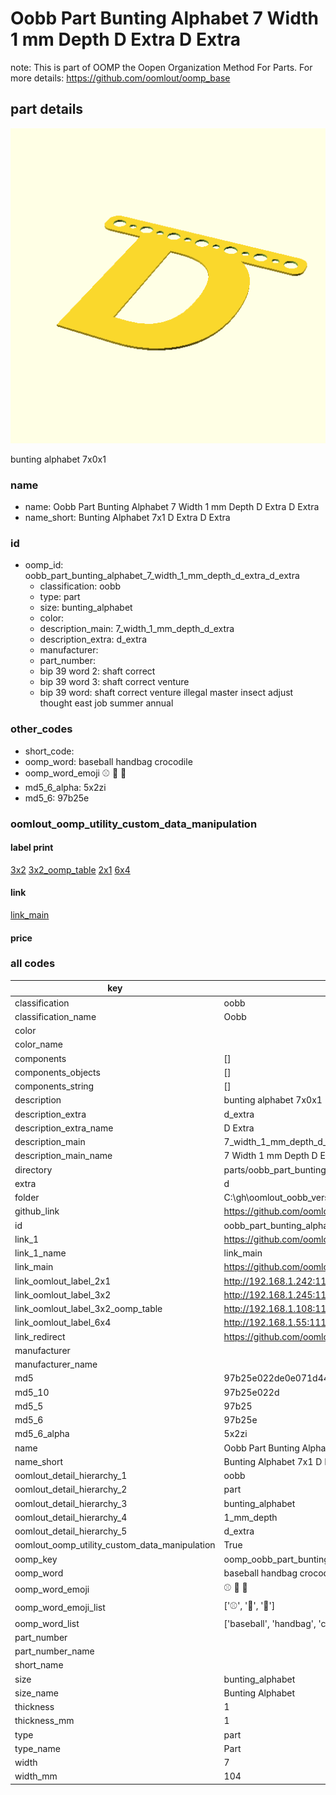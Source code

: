 # Oobb Part Bunting Alphabet 7 Width 1 mm Depth D Extra D Extra  

note: This is part of OOMP the Oopen Organization Method For Parts. For more details: https://github.com/oomlout/oomp_base

##  part details
  

[![](3dpr.png)](3dpr.png)

bunting alphabet 7x0x1



### name
* name: Oobb Part Bunting Alphabet 7 Width 1 mm Depth D Extra D Extra
* name_short: Bunting Alphabet 7x1 D Extra D Extra
### id
* oomp_id: oobb_part_bunting_alphabet_7_width_1_mm_depth_d_extra_d_extra
  * classification: oobb
  * type: part
  * size: bunting_alphabet
  * color: 
  * description_main: 7_width_1_mm_depth_d_extra
  * description_extra: d_extra
  * manufacturer: 
  * part_number: 
  * bip 39 word 2: shaft correct
  * bip 39 word 3: shaft correct venture
  * bip 39 word: shaft correct venture illegal master insect adjust thought east job summer annual

### other_codes
* short_code: 
* oomp_word: baseball handbag crocodile
* oomp_word_emoji :baseball: :handbag: :crocodile:
* md5_6_alpha: 5x2zi
* md5_6: 97b25e






### oomlout_oomp_utility_custom_data_manipulation
#### label print
[3x2](http://192.168.1.245:1112/?label=oomp%205x2zi)
[3x2_oomp_table](http://192.168.1.108:1112/?label=oomp%205x2zi)
[2x1](http://192.168.1.242:1112/?label=oomp%205x2zi)
[6x4](http://192.168.1.55:1112/?label=oomp%205x2zi)    

#### link

[link_main](https://github.com/oomlout/oomlout_oobb_version_4_generated_parts/tree/main/navigation_oomp/oobb/part/bunting_alphabet/7_width_1_mm_depth_d_extra/d_extra/part)                              

#### price







### all codes 
| key | value |  
| --- | --- |  
| classification | oobb |  
| classification_name | Oobb |  
| color |  |  
| color_name |  |  
| components | [] |  
| components_objects | [] |  
| components_string | [] |  
| description | bunting alphabet 7x0x1 |  
| description_extra | d_extra |  
| description_extra_name | D Extra |  
| description_main | 7_width_1_mm_depth_d_extra |  
| description_main_name | 7 Width 1 mm Depth D Extra |  
| directory | parts/oobb_part_bunting_alphabet_7_width_1_mm_depth_d_extra_d_extra |  
| extra | d |  
| folder | C:\gh\oomlout_oobb_version_4_generated_parts\parts\oobb_part_bunting_alphabet_7_width_1_mm_depth_d_extra_d_extra |  
| github_link | https://github.com/oomlout/oomlout_oomp_part_src/tree/main/parts/oobb_part_bunting_alphabet_7_width_1_mm_depth_d_extra_d_extra |  
| id | oobb_part_bunting_alphabet_7_width_1_mm_depth_d_extra_d_extra |  
| link_1 | https://github.com/oomlout/oomlout_oobb_version_4_generated_parts/tree/main/navigation_oomp/oobb/part/bunting_alphabet/7_width_1_mm_depth_d_extra/d_extra/part |  
| link_1_name | link_main |  
| link_main | https://github.com/oomlout/oomlout_oobb_version_4_generated_parts/tree/main/navigation_oomp/oobb/part/bunting_alphabet/7_width_1_mm_depth_d_extra/d_extra/part |  
| link_oomlout_label_2x1 | http://192.168.1.242:1112/?label=oomp%205x2zi |  
| link_oomlout_label_3x2 | http://192.168.1.245:1112/?label=oomp%205x2zi |  
| link_oomlout_label_3x2_oomp_table | http://192.168.1.108:1112/?label=oomp%205x2zi |  
| link_oomlout_label_6x4 | http://192.168.1.55:1112/?label=oomp%205x2zi |  
| link_redirect | https://github.com/oomlout/oomlout_oobb_version_4_generated_parts/tree/main/parts/oobb_bunting_alphabet_07_01_ex_d |  
| manufacturer |  |  
| manufacturer_name |  |  
| md5 | 97b25e022de0e071d4445711e48c2627 |  
| md5_10 | 97b25e022d |  
| md5_5 | 97b25 |  
| md5_6 | 97b25e |  
| md5_6_alpha | 5x2zi |  
| name | Oobb Part Bunting Alphabet 7 Width 1 mm Depth D Extra D Extra |  
| name_short | Bunting Alphabet 7x1 D Extra D Extra |  
| oomlout_detail_hierarchy_1 | oobb |  
| oomlout_detail_hierarchy_2 | part |  
| oomlout_detail_hierarchy_3 | bunting_alphabet |  
| oomlout_detail_hierarchy_4 | 1_mm_depth |  
| oomlout_detail_hierarchy_5 | d_extra |  
| oomlout_oomp_utility_custom_data_manipulation | True |  
| oomp_key | oomp_oobb_part_bunting_alphabet_7_width_1_mm_depth_d_extra_d_extra |  
| oomp_word | baseball handbag crocodile |  
| oomp_word_emoji | :baseball: :handbag: :crocodile: |  
| oomp_word_emoji_list | [':baseball:', ':handbag:', ':crocodile:'] |  
| oomp_word_list | ['baseball', 'handbag', 'crocodile'] |  
| part_number |  |  
| part_number_name |  |  
| short_name |  |  
| size | bunting_alphabet |  
| size_name | Bunting Alphabet |  
| thickness | 1 |  
| thickness_mm | 1 |  
| type | part |  
| type_name | Part |  
| width | 7 |  
| width_mm | 104 |  
